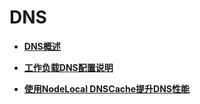 # DNS<a name="cce_01_0359"></a>

-   **[DNS概述](DNS概述.md)**  

-   **[工作负载DNS配置说明](工作负载DNS配置说明-0.md)**  

-   **[使用NodeLocal DNSCache提升DNS性能](使用NodeLocal-DNSCache提升DNS性能.md)**  


